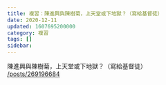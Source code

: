 ```yaml
---
title: 複習：陳進興與陳樹菊，上天堂或下地獄？（寫給基督徒）
date: 2020-12-11
updated: 1607695200000
category: 複習
tags: []
sidebar: 
---
```


<p>陳進興與陳樹菊，上天堂或下地獄？（寫給基督徒）<br/>
<a href="/posts/269196684" target="_blank">/posts/269196684</a></p>
<p> </p>
